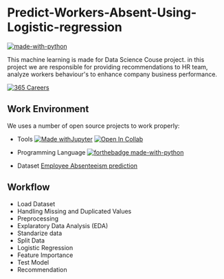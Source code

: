 # Predict-Workers-Absent-Using-Logistic-regression

[![made-with-python](https://img.shields.io/badge/Made%20with-Python-1f425f.svg)](https://www.python.org/)

This machine learning is made for Data Science Couse project. in this project we are responsible for providing recommendations to HR team, analyze workers behaviour's to enhance company business performance. 

[![365 Careers](https://365careers.com/wp-content/uploads/2020/06/1146bd_c9b77ccbf6284db7a426bea0fe02ba87_mv2.png)](https://365careers.com/)

## Work Environment
We uses a number of open source projects to work properly:
- Tools
[![Made withJupyter](https://img.shields.io/badge/Made%20with-Jupyter-orange?style=for-the-badge&logo=Jupyter)](https://jupyter.org/try)
[![Open In Collab](https://colab.research.google.com/assets/colab-badge.svg)](https://colab.research.google.com/github/Naereen/badges)


- Programming Language 
[![forthebadge made-with-python](http://ForTheBadge.com/images/badges/made-with-python.svg)](https://www.python.org/)


- Dataset 
[Employee Absenteeism prediction](https://www.kaggle.com/datasets/ayushi21095/employee-absenteeism-prediction")

## Workflow
- Load Dataset
- Handling Missing and Duplicated Values
- Preprocessing
- Explaratory Data Analysis (EDA)
- Standarize data
- Split Data
- Logistic Regression
- Feature Importance
- Test Model
- Recommendation
